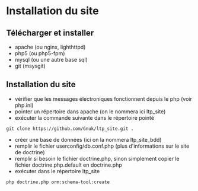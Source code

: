 ﻿# Installation du site

## Télécharger et installer

* apache (ou nginx, lighthttpd)
* php5 (ou php5-fpm)
* mysql (ou une autre base sql)
* git (msysgit)

## Installation du site

* vérifier que les messages électroniques fonctionnent depuis le php (voir php.ini)
* pointer un répertoire dans apache (on le nommera ici ltp_site)
* exécuter la commande suivante dans le répertoire pointé

~~~~~~~~~~~~~{.sh}
git clone https://github.com/Gnuk/ltp_site.git .
~~~~~~~~~~~~~

* créer une base de données (ici on la nommera ltp_site_bdd)
* remplir le fichier userconfig/db.conf.php (plus d'informations sur le site de doctrine)
* remplir si besoin le fichier doctrine.php, sinon simplement copier le fichier doctrine.php.default en doctrine.php
* exécuter dans le répertoire ltp_site

~~~~~~~~~~~~~{.sh}
php doctrine.php orm:schema-tool:create
~~~~~~~~~~~~~

